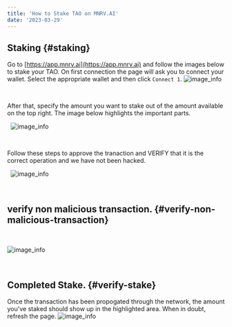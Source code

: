```yaml
---
title: 'How to Stake TAO on MNRV.AI'
date: '2023-03-29'
---
```


## Staking {#staking}
Go to [https://app.mnrv.ai](https://app.mnrv.ai) and follow the images below to stake your TAO.
On first connection the page will ask you to connect your wallet. Select the appropriate wallet and then click `Connect 1`.
![image_info](/images/guides/mexc/10-mnrv-website-first-connection.png)

&nbsp;

After that, specify the amount you want to stake out of the amount available on the top right.
The image below highlights the important parts.

&nbsp;
![image_info](/images/guides/mexc/11-mnrv-website-stake.png)

&nbsp;

Follow these steps to approve the tranaction and VERIFY that it is the correct operation
and we have not been hacked.

&nbsp;
![image_info](/images/guides/mexc/12-Talisman-Approval-1.png)

&nbsp;

## verify non malicious transaction. {#verify-non-malicious-transaction}

&nbsp;

![image_info](/images/guides/mexc/12-Talisman-Approval-2.png)

&nbsp;

## Completed Stake. {#verify-stake}
Once the transaction has been propogated through the network, the amount you've staked should show up in the highlighted area. When in doubt, refresh the page. 
![image_info](/images/guides/mexc/13-mnrv-website-stake-verified.png)
